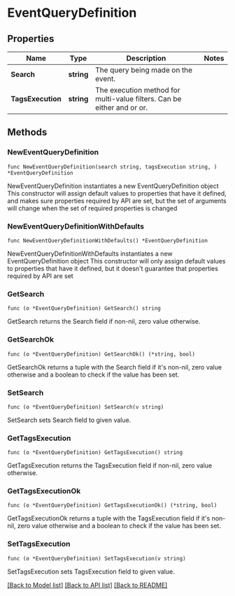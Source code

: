 # EventQueryDefinition

## Properties

Name | Type | Description | Notes
------------ | ------------- | ------------- | -------------
**Search** | **string** | The query being made on the event. | 
**TagsExecution** | **string** | The execution method for multi-value filters. Can be either and or or. | 

## Methods

### NewEventQueryDefinition

`func NewEventQueryDefinition(search string, tagsExecution string, ) *EventQueryDefinition`

NewEventQueryDefinition instantiates a new EventQueryDefinition object
This constructor will assign default values to properties that have it defined,
and makes sure properties required by API are set, but the set of arguments
will change when the set of required properties is changed

### NewEventQueryDefinitionWithDefaults

`func NewEventQueryDefinitionWithDefaults() *EventQueryDefinition`

NewEventQueryDefinitionWithDefaults instantiates a new EventQueryDefinition object
This constructor will only assign default values to properties that have it defined,
but it doesn't guarantee that properties required by API are set

### GetSearch

`func (o *EventQueryDefinition) GetSearch() string`

GetSearch returns the Search field if non-nil, zero value otherwise.

### GetSearchOk

`func (o *EventQueryDefinition) GetSearchOk() (*string, bool)`

GetSearchOk returns a tuple with the Search field if it's non-nil, zero value otherwise
and a boolean to check if the value has been set.

### SetSearch

`func (o *EventQueryDefinition) SetSearch(v string)`

SetSearch sets Search field to given value.


### GetTagsExecution

`func (o *EventQueryDefinition) GetTagsExecution() string`

GetTagsExecution returns the TagsExecution field if non-nil, zero value otherwise.

### GetTagsExecutionOk

`func (o *EventQueryDefinition) GetTagsExecutionOk() (*string, bool)`

GetTagsExecutionOk returns a tuple with the TagsExecution field if it's non-nil, zero value otherwise
and a boolean to check if the value has been set.

### SetTagsExecution

`func (o *EventQueryDefinition) SetTagsExecution(v string)`

SetTagsExecution sets TagsExecution field to given value.



[[Back to Model list]](../README.md#documentation-for-models) [[Back to API list]](../README.md#documentation-for-api-endpoints) [[Back to README]](../README.md)



